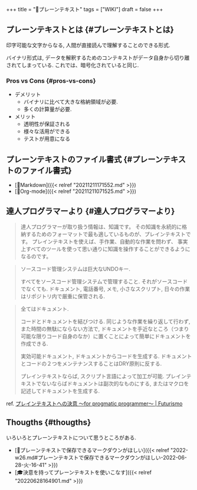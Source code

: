 +++
title = "📝プレーンテキスト"
tags = ["WIKI"]
draft = false
+++

## プレーンテキストとは {#プレーンテキストとは}

印字可能な文字からなる, 人間が直接読んで理解することのできる形式.

バイナリ形式は, データを解釈するためのコンテキストがデータ自身から切り離されてしまっている. これでは、暗号化されていると同じ.


### Pros vs Cons {#pros-vs-cons}

-   デメリット
    -   バイナリに比べて大きな格納領域が必要.
    -   多くの計算量が必要.
-   メリット
    -   透明性が保証される
    -   様々な活用ができる
    -   テストが用意になる


## プレーンテキストのファイル書式 {#プレーンテキストのファイル書式}

-   [📝Markdown]({{< relref "20211211171552.md" >}})
-   [📝Org-mode]({{< relref "20211211071525.md" >}})


## 達人プログラマーより {#達人プログラマーより}

> 達人プログラマーが取り扱う情報は、知識です。 その知識を永続的に格納するためのフォーマットで最も適しているものが、プレインテキストです。 プレインテキストを使えば、手作業、自動的な作業を問わず、 事実上すべてのツールを使って思い通りに知識を操作することができるようになるのです。

<!--quoteend-->

> ソースコード管理システムは巨大なUNDOキー.
>
> すべてをソースコード管理システムで管理すること. それがソースコードでなくても. ドキュメント, 電話番号, メモ, 小さなスクリプト, 日々の作業はリポジトリ内で厳重に保管される.

<!--quoteend-->

> 全てはドキュメント.
>
> コードとドキュメントを結びつける. 同じような作業を繰り返して行わず, また時間の無駄にならない方法で, ドキュメントを手近なところ（つまり可能な限りコード自身のなか）に置くことによって簡単にドキュメントを作成できる.
>
> 実効可能ドキュメント, ドキュメントからコードを生成する. ドキュメントとコードの２つをメンテナンスすることはDRY原則に反する.
>
> プレインテキストならば, スクリプト言語によって加工が可能. プレインテキストでないならばドキュメントは副次的なものにする, またはマクロを記述してドキュメントを生成する.

ref. [プレインテキストへの決意 ～for progmatic programmer～ | Futurismo](https://futurismo.biz/archives/2209/)


## Thougths {#thougths}

いろいろとプレーンテキストについて思うところがある.

-   [💭プレーンテキストで保存できるマークダウンがほしい]({{< relref "2022-w26.md#プレーンテキストで保存できるマークダウンがほしい-2022-06-28-火-16-41" >}})
-   [🎓決意を持ってプレーンテキストを使いこなす]({{< relref "20220628164901.md" >}})

